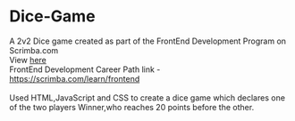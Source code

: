 # Dice-Game
A 2v2 Dice game created as part of the FrontEnd Development Program on Scrimba.com
<br>
View <a href="https://vinayak-singh5302.github.io/Dice-Game/"> here</a><br>
FrontEnd Development Career Path link - https://scrimba.com/learn/frontend<br>
<br>
Used HTML,JavaScript and CSS to create a dice game which declares one of the two players Winner,who reaches 20 points before the other.
